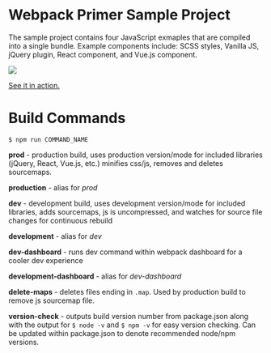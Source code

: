 # Webpack Primer Sample Project

The sample project contains four JavaScript exmaples that are compiled into a single bundle. Example components include: SCSS styles, Vanilla JS, jQuery plugin, React component, and Vue.js component.

![](https://i.imgur.com/66ZANom.png)

[See it in action.](https://christopherldotcom.github.io/webpack-primer/try-it/)

# Build Commands

```
$ npm run COMMAND_NAME
```

**prod** - production build, uses production version/mode for included libraries (jQuery, React, Vue.js, etc.) minifies css/js, removes and deletes sourcemaps.

**production** - alias for *prod*

**dev** - development build, uses development version/mode for included libraries, adds sourcemaps, js is uncompressed, and watches for source file changes for continuous rebuild

**development** - alias for *dev*

**dev-dashboard** - runs dev command within webpack dashboard for a cooler dev experience

**development-dashboard** - alias for *dev-dashboard*

**delete-maps** - deletes files ending in `.map`. Used by production build to remove js sourcemap file.

**version-check** - outputs build version number from package.json along with the output for `$ node -v` and `$ npm -v` for easy version checking. Can be updated within package.json to denote recommended node/npm versions.
